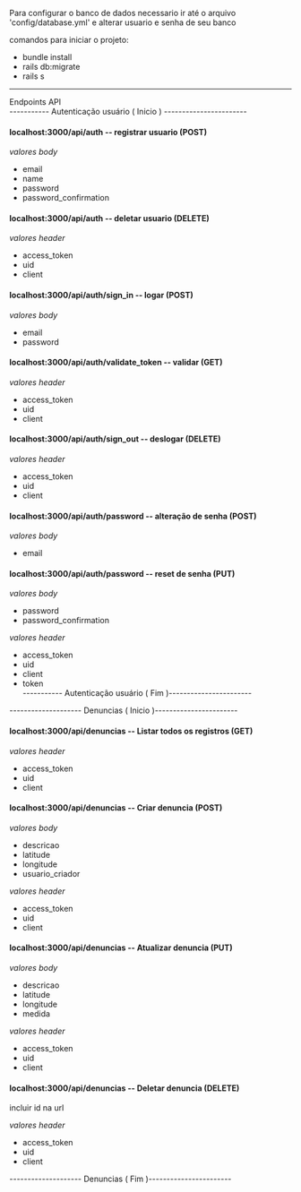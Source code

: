 Para configurar o banco de dados necessario ir até o arquivo 'config/database.yml' e alterar usuario e senha de seu banco

comandos para iniciar o projeto:
 - bundle install
 - rails db:migrate
 - rails s                                                                                                                                                            
 
------------------------------------------------------------------------------------------------------------------------------------------------------------------
Endpoints API                                                                                                                                                       
----------- Autenticação usuário ( Inicio ) -----------------------
#### localhost:3000/api/auth -- registrar usuario (POST)
 *valores body*
  - email
  - name
  - password
  - password_confirmation
  
#### localhost:3000/api/auth  -- deletar usuario (DELETE)
 *valores header*
   - access_token
   - uid
   - client

#### localhost:3000/api/auth/sign_in  -- logar (POST)
 *valores body*
  - email
  - password

#### localhost:3000/api/auth/validate_token  -- validar (GET)
 *valores header*
   - access_token
   - uid
   - client
 
#### localhost:3000/api/auth/sign_out  -- deslogar (DELETE)
 *valores header*
   - access_token
   - uid
   - client
  
#### localhost:3000/api/auth/password -- alteração de senha (POST)
 *valores body*
  - email
  
#### localhost:3000/api/auth/password -- reset de senha (PUT)
 *valores body*
  - password
  - password_confirmation 
  
 *valores header*
  - access_token
  - uid
  - client
  - token                                                                                                                                                            
----------- Autenticação usuário ( Fim )-----------------------
                                                                                                                                                                    
-------------------- Denuncias ( Inicio )-----------------------

#### localhost:3000/api/denuncias -- Listar todos os registros (GET)
 *valores header*
  - access_token
  - uid
  - client
 
#### localhost:3000/api/denuncias -- Criar denuncia (POST)
 *valores body*
  - descricao
  - latitude
  - longitude
  - usuario_criador 
  
 *valores header*
  - access_token
  - uid
  - client
 
#### localhost:3000/api/denuncias -- Atualizar denuncia (PUT)
 *valores body*
 - descricao
 - latitude
 - longitude
 - medida

 *valores header*
  - access_token
  - uid
  - client
 
#### localhost:3000/api/denuncias -- Deletar denuncia (DELETE)                                                                                                      
 incluir id na url
 
 *valores header*
  - access_token
  - uid
  - client
 
-------------------- Denuncias ( Fim )-----------------------



